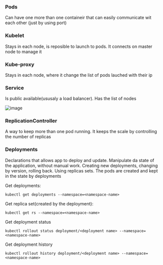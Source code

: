 ### Pods

Can have one more than one containeir that can easily communicate wit each other (just by using port)

### Kubelet

Stays in each node, is reposible to launch to pods. It connects on master node to manage it

### Kube-proxy

Stays in each node, where it change the list of pods lauched with their ip

### Service

Is public available(ususaly a load balancer). Has the list of nodes



![image](https://user-images.githubusercontent.com/20507162/124044019-c6700b00-d9e2-11eb-9096-bddc3d5edcc7.png)



### ReplicationController

A way to keep more than one pod running. It keeps the scale by controlling the number of replicas

### Deployments

Declarations that allows app to deploy and update. 
Manipulate da state of the application, without manual work. Creating new deployments, changing by version, rolling back.
Using replicas sets.
The pods are created and kept in the state by deployments

Get deployments:
```
kubectl get deployments --namespace=<namespace-name>
```

Get replica set(created by the deployment):
```
kubectl get rs --namespace=<namespace-name>
```
Get deployment status
```
kubectl rollout status deployment/<deployment name> --namespace=<namespace-name>
```

Get deployment history
```
kubectl rollout history deployment/<deployment name> --namespace=<namespace-name>
```
